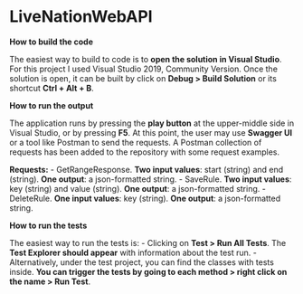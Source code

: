 # LiveNationWebAPI
**How to build the code**

The easiest way to build to code is to **open the solution in Visual Studio**. For this project I used Visual Studio 2019, Community Version.
Once the solution is open, it can be built by click on **Debug > Build Solution** or its shortcut **Ctrl + Alt + B**.

**How to run the output**

The application runs by pressing the **play button** at the upper-middle side in Visual Studio, or by pressing **F5**.
At this point, the user may use **Swagger UI** or a tool like Postman to send the requests. A Postman collection of requests has been added to the repository with some request examples.

**Requests:**
      - GetRangeResponse. **Two input values**: start (string) and end (string). **One output**: a json-formatted string.
      - SaveRule. **Two input values**: key (string) and value (string). **One output**: a json-formatted string.
      - DeleteRule. **One input values**: key (string). **One output**: a json-formatted string.

**How to run the tests**

The easiest way to run the tests is:
    - Clicking on **Test > Run All Tests**. The **Test Explorer should appear** with information about the test run.
    - Alternatively, under the test project, you can find the classes with tests inside. **You can trigger the tests by going to each method > right click on the name > Run Test**.

